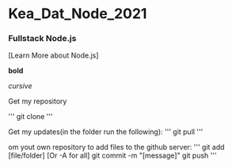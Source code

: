 # Kea_Dat_Node_2021

### Fullstack Node.js

[Learn More about Node.js]

**bold**

*cursive*

Get my repository

'''
git clone
'''

Get my updates(in the folder run the following):
'''
git pull
'''

om yout own repository to add files to the github server:
'''
git add [file/folder] [Or -A for all]
git commit -m "[message]"
git push
'''



